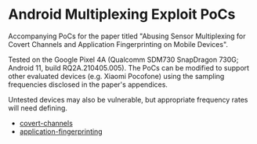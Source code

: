 # Android Multiplexing Exploit PoCs

Accompanying PoCs for the paper titled "Abusing Sensor Multiplexing for Covert Channels and Application Fingerprinting on Mobile Devices".

Tested on the Google Pixel 4A (Qualcomm SDM730 SnapDragon 730G; Android 11, build RQ2A.210405.005). The PoCs can be modified to support other evaluated devices (e.g. Xiaomi Pocofone) using the sampling frequencies disclosed in the paper's appendices.

Untested devices may also be vulnerable, but appropriate frequency rates will need defining.

- [covert-channels](https://github.com/cgshep/android-multiplexing-security-pocs/covert-channels) 
- [application-fingerprinting](https://github.com/cgshep/android-multiplexing-security-pocs/application-fingerprinting)
